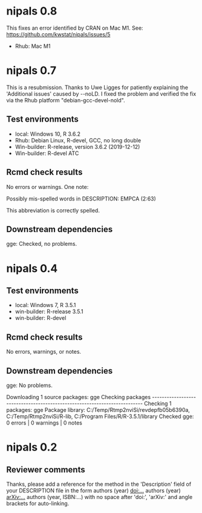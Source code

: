 # nipals 0.8

This fixes an error identified by CRAN on Mac M1.  See: https://github.com/kwstat/nipals/issues/5

* Rhub: Mac M1

# nipals 0.7

This is a resubmission. Thanks to Uwe Ligges for patiently explaining the 'Additional issues' caused by --noLD.  I fixed the problem and verified the fix via the Rhub platform "debian-gcc-devel-nold".

## Test environments

* local: Windows 10, R 3.6.2
* Rhub: Debian Linux, R-devel, GCC, no long double
* Win-builder: R-release, version 3.6.2 (2019-12-12)
* Win-builder: R-devel ATC

## Rcmd check results

No errors or warnings.  One note:

  Possibly mis-spelled words in DESCRIPTION:
    EMPCA (2:63)

This abbreviation is correctly spelled.

## Downstream dependencies

gge: Checked, no problems.


# nipals 0.4

## Test environments

* local: Windows 7, R 3.5.1
* win-builder: R-release 3.5.1
* win-builder: R-devel

## Rcmd check results

No errors, warnings, or notes.
  
## Downstream dependencies

gge: No problems.

Downloading 1 source packages: gge
Checking packages --------------------------------------------------------------------------
Checking 1 packages: gge
Package library: C:/Temp/Rtmp2nviSi/revdepfb05b6390a, C:/Temp/Rtmp2nviSi/R-lib, C:/Program Files/R/R-3.5.1/library
Checked gge: 0 errors | 0 warnings | 0 notes

# nipals 0.2

## Reviewer comments

Thanks, please add a reference for the method in the 'Description' field of your DESCRIPTION file in the form
authors (year) <doi:...>
authors (year) <arXiv:...>
authors (year, ISBN:...)
with no space after 'doi:', 'arXiv:' and angle brackets for auto-linking.
